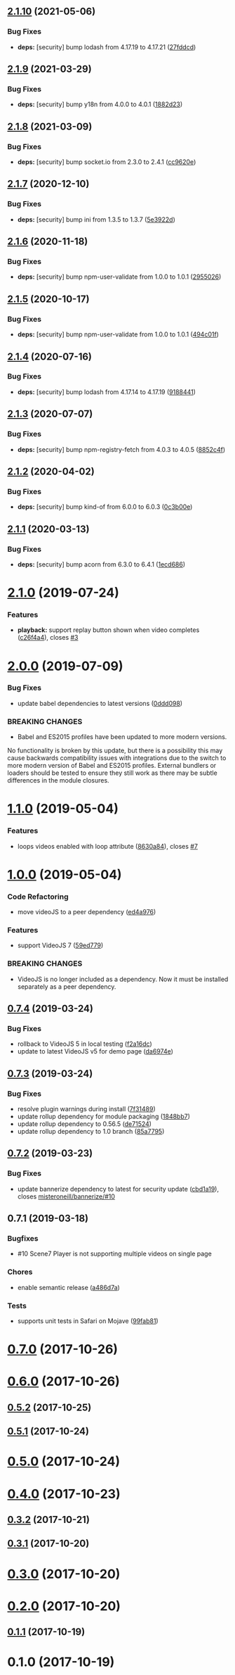 ## [2.1.10](https://github.com/amclin/videojs-scene7/compare/v2.1.9...v2.1.10) (2021-05-06)


### Bug Fixes

* **deps:** [security] bump lodash from 4.17.19 to 4.17.21 ([27fddcd](https://github.com/amclin/videojs-scene7/commit/27fddcd7b1aeae8e2c0b82bb5be2f9b2e29cfdaa))

## [2.1.9](https://github.com/amclin/videojs-scene7/compare/v2.1.8...v2.1.9) (2021-03-29)


### Bug Fixes

* **deps:** [security] bump y18n from 4.0.0 to 4.0.1 ([1882d23](https://github.com/amclin/videojs-scene7/commit/1882d2330d1a160cf4aafd92c4d70c5b9d0e6141))

## [2.1.8](https://github.com/amclin/videojs-scene7/compare/v2.1.7...v2.1.8) (2021-03-09)


### Bug Fixes

* **deps:** [security] bump socket.io from 2.3.0 to 2.4.1 ([cc9620e](https://github.com/amclin/videojs-scene7/commit/cc9620e80c3b03d55913eee951cf0b17758726c7))

## [2.1.7](https://github.com/amclin/videojs-scene7/compare/v2.1.6...v2.1.7) (2020-12-10)


### Bug Fixes

* **deps:** [security] bump ini from 1.3.5 to 1.3.7 ([5e3922d](https://github.com/amclin/videojs-scene7/commit/5e3922d833da7d77340f98e9047d1b309a05b30e))

## [2.1.6](https://github.com/amclin/videojs-scene7/compare/v2.1.5...v2.1.6) (2020-11-18)


### Bug Fixes

* **deps:** [security] bump npm-user-validate from 1.0.0 to 1.0.1 ([2955026](https://github.com/amclin/videojs-scene7/commit/295502653f69ce6f2bcb22ced2faef6883f0c4d8))

## [2.1.5](https://github.com/amclin/videojs-scene7/compare/v2.1.4...v2.1.5) (2020-10-17)


### Bug Fixes

* **deps:** [security] bump npm-user-validate from 1.0.0 to 1.0.1 ([494c01f](https://github.com/amclin/videojs-scene7/commit/494c01f0ac1f39eb98efadfe0e4b7f52bb10df94))

## [2.1.4](https://github.com/amclin/videojs-scene7/compare/v2.1.3...v2.1.4) (2020-07-16)


### Bug Fixes

* **deps:** [security] bump lodash from 4.17.14 to 4.17.19 ([9188441](https://github.com/amclin/videojs-scene7/commit/91884418b99183b2f27d035337d97bed22db091f))

## [2.1.3](https://github.com/amclin/videojs-scene7/compare/v2.1.2...v2.1.3) (2020-07-07)


### Bug Fixes

* **deps:** [security] bump npm-registry-fetch from 4.0.3 to 4.0.5 ([8852c4f](https://github.com/amclin/videojs-scene7/commit/8852c4f579aebf81e000b5107d6091939fc001c8))

## [2.1.2](https://github.com/amclin/videojs-scene7/compare/v2.1.1...v2.1.2) (2020-04-02)


### Bug Fixes

* **deps:** [security] bump kind-of from 6.0.0 to 6.0.3 ([0c3b00e](https://github.com/amclin/videojs-scene7/commit/0c3b00e0746068e14957f4925b35d50a9e970024))

## [2.1.1](https://github.com/amclin/videojs-scene7/compare/v2.1.0...v2.1.1) (2020-03-13)


### Bug Fixes

* **deps:** [security] bump acorn from 6.3.0 to 6.4.1 ([1ecd686](https://github.com/amclin/videojs-scene7/commit/1ecd686541ab1bb6feac0575c4ce8796d292cca2))

# [2.1.0](https://github.com/amclin/videojs-scene7/compare/v2.0.0...v2.1.0) (2019-07-24)


### Features

* **playback:** support replay button shown when video completes ([c26f4a4](https://github.com/amclin/videojs-scene7/commit/c26f4a4)), closes [#3](https://github.com/amclin/videojs-scene7/issues/3)



# [2.0.0](https://github.com/amclin/videojs-scene7/compare/v1.1.0...v2.0.0) (2019-07-09)


### Bug Fixes

* update babel dependencies to latest versions ([0ddd098](https://github.com/amclin/videojs-scene7/commit/0ddd098))


### BREAKING CHANGES

* Babel and ES2015 profiles have been updated
to more modern versions.

No functionality is broken by this update, but there is a possibility
this may cause backwards compatibility issues with integrations due
to the switch to more modern version of Babel and ES2015 profiles.
External bundlers or loaders should be tested to ensure they still work
as there may be subtle differences in the module closures.



# [1.1.0](https://github.com/amclin/videojs-scene7/compare/v1.0.0...v1.1.0) (2019-05-04)


### Features

* loops videos enabled with loop attribute ([8630a84](https://github.com/amclin/videojs-scene7/commit/8630a84)), closes [#7](https://github.com/amclin/videojs-scene7/issues/7)



# [1.0.0](https://github.com/amclin/videojs-scene7/compare/v0.7.4...v1.0.0) (2019-05-04)


### Code Refactoring

* move videoJS to a peer dependency ([ed4a976](https://github.com/amclin/videojs-scene7/commit/ed4a976))


### Features

* support VideoJS 7 ([59ed779](https://github.com/amclin/videojs-scene7/commit/59ed779))


### BREAKING CHANGES

* VideoJS is no longer included as a dependency. Now it must be installed separately as a peer dependency.



## [0.7.4](https://github.com/amclin/videojs-scene7/compare/v0.7.3...v0.7.4) (2019-03-24)


### Bug Fixes

* rollback to VideoJS 5 in local testing ([f2a16dc](https://github.com/amclin/videojs-scene7/commit/f2a16dc))
* update to latest VideoJS v5 for demo page ([da6974e](https://github.com/amclin/videojs-scene7/commit/da6974e))



## [0.7.3](https://github.com/amclin/videojs-scene7/compare/v0.7.2...v0.7.3) (2019-03-24)


### Bug Fixes

* resolve plugin warnings during install ([7f31489](https://github.com/amclin/videojs-scene7/commit/7f31489))
* update rollup dependency for module packaging ([1848bb7](https://github.com/amclin/videojs-scene7/commit/1848bb7))
* update rollup dependency to 0.56.5 ([de71524](https://github.com/amclin/videojs-scene7/commit/de71524))
* update rollup dependency to 1.0 branch ([85a7795](https://github.com/amclin/videojs-scene7/commit/85a7795))



## [0.7.2](https://github.com/amclin/videojs-scene7/compare/v0.7.1...v0.7.2) (2019-03-23)


### Bug Fixes

* update bannerize dependency to latest for security update ([cbd1a19](https://github.com/amclin/videojs-scene7/commit/cbd1a19)), closes [misteroneill/bannerize/#10](https://github.com/misteroneill/bannerize//issues/10)



<a name="0.7.1"></a>
## 0.7.1 (2019-03-18)

### Bugfixes
* #10 Scene7 Player is not supporting multiple videos on single page

### Chores

* enable semantic release ([a486d7a](https://github.com/amclin/videojs-scene7/commit/a486d7a))

### Tests

* supports unit tests in Safari on Mojave ([99fab81](https://github.com/amclin/videojs-scene7/commit/99fab81))

<a name="0.7.0"></a>
# [0.7.0](https://github.com/amclin/videojs-scene7/compare/v0.6.0...v0.7.0) (2017-10-26)

<a name="0.6.0"></a>
# [0.6.0](https://github.com/amclin/videojs-scene7/compare/v0.5.2...v0.6.0) (2017-10-26)

<a name="0.5.2"></a>
## [0.5.2](https://github.com/amclin/videojs-scene7/compare/v0.5.1...v0.5.2) (2017-10-25)

<a name="0.5.1"></a>
## [0.5.1](https://github.com/amclin/videojs-scene7/compare/v0.5.0...v0.5.1) (2017-10-24)

<a name="0.5.0"></a>
# [0.5.0](https://github.com/amclin/videojs-scene7/compare/v0.4.0...v0.5.0) (2017-10-24)

<a name="0.4.0"></a>
# [0.4.0](https://github.com/amclin/videojs-scene7/compare/v0.3.2...v0.4.0) (2017-10-23)

<a name="0.3.2"></a>
## [0.3.2](https://github.com/amclin/videojs-scene7/compare/v0.3.1...v0.3.2) (2017-10-21)

<a name="0.3.1"></a>
## [0.3.1](https://github.com/amclin/videojs-scene7/compare/v0.3.0...v0.3.1) (2017-10-20)

<a name="0.3.0"></a>
# [0.3.0](https://github.com/amclin/videojs-scene7/compare/v0.2.0...v0.3.0) (2017-10-20)

<a name="0.2.0"></a>
# [0.2.0](https://github.com/amclin/videojs-scene7/compare/v0.1.1...v0.2.0) (2017-10-20)

<a name="0.1.1"></a>
## [0.1.1](https://github.com/amclin/videojs-scene7/compare/v0.1.0...v0.1.1) (2017-10-19)

<a name="0.1.0"></a>
# 0.1.0 (2017-10-19)
